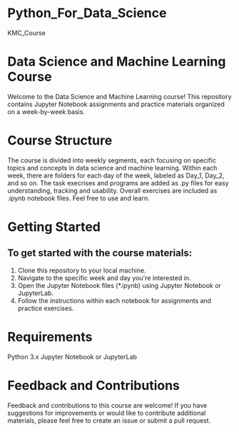# Python_For_Data_Science
KMC_Course

<h1>Data Science and Machine Learning Course</h1>
Welcome to the Data Science and Machine Learning course! This repository contains Jupyter Notebook assignments and practice materials organized on a week-by-week basis.

<h1>Course Structure</h1>
The course is divided into weekly segments, each focusing on specific topics and concepts in data science and machine learning. Within each week, there are folders for each day of the week, labeled as Day_1, Day_2, and so on. The task execrises and programs are added as .py files for easy understanding, tracking and usability. Overall exercises are included as .ipynb notebook files. Feel free to use and learn.

<h1>Getting Started</h1>
<h2>To get started with the course materials:</h2>

1. Clone this repository to your local machine.
2. Navigate to the specific week and day you're interested in.
3. Open the Jupyter Notebook files (\*.ipynb) using Jupyter Notebook or JupyterLab.
4. Follow the instructions within each notebook for assignments and practice exercises.

<h1>Requirements</h1>
Python 3.x
Jupyter Notebook or JupyterLab

<h1>Feedback and Contributions</h1>
Feedback and contributions to this course are welcome! If you have suggestions for improvements or would like to contribute additional materials, please feel free to create an issue or submit a pull request.

